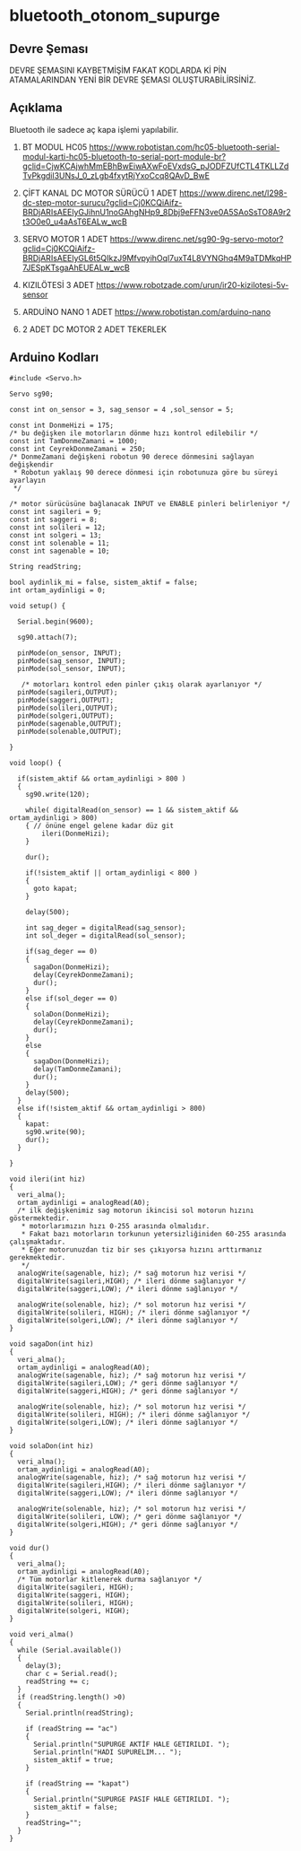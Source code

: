 # bluetooth_otonom_supurge

## Devre Şeması

DEVRE ŞEMASINI KAYBETMİŞİM FAKAT KODLARDA Kİ PİN ATAMALARINDAN YENİ BİR DEVRE ŞEMASI OLUŞTURABİLİRSİNİZ.

## Açıklama
Bluetooth ile sadece aç kapa işlemi yapılabilir.
1. BT MODUL HC05 
https://www.robotistan.com/hc05-bluetooth-serial-modul-karti-hc05-bluetooth-to-serial-port-module-br?gclid=CjwKCAjwhMmEBhBwEiwAXwFoEVxdsG_pJODFZUfCTL4TKLLZdTvPkgdil3UNsJ_0_zLgb4fxytRjYxoCcq8QAvD_BwE

2. ÇİFT KANAL DC MOTOR SÜRÜCÜ 1 ADET
https://www.direnc.net/l298-dc-step-motor-surucu?gclid=Cj0KCQiAifz-BRDjARIsAEElyGJihnU1noGAhgNHp9_8Dbj9eFFN3ve0A5SAoSsTO8A9r2t3O0e0_u4aAsT6EALw_wcB

3. SERVO MOTOR 1 ADET
https://www.direnc.net/sg90-9g-servo-motor?gclid=Cj0KCQiAifz-BRDjARIsAEElyGL6t5QIkzJ9MfvpyihOql7uxT4L8VYNGhq4M9aTDMkqHP7JESpKTsgaAhEUEALw_wcB

4. KIZILÖTESİ 3 ADET
https://www.robotzade.com/urun/ir20-kizilotesi-5v-sensor

5. ARDUİNO NANO 1 ADET
https://www.robotistan.com/arduino-nano

6. 2 ADET DC MOTOR 2 ADET TEKERLEK



## Arduino Kodları
```
#include <Servo.h>

Servo sg90;

const int on_sensor = 3, sag_sensor = 4 ,sol_sensor = 5;

const int DonmeHizi = 175;
/* bu değişken ile motorların dönme hızı kontrol edilebilir */
const int TamDonmeZamani = 1000;
const int CeyrekDonmeZamani = 250;
/* DonmeZamani değişkeni robotun 90 derece dönmesini sağlayan değişkendir
 * Robotun yaklaış 90 derece dönmesi için robotunuza göre bu süreyi ayarlayın 
 */ 

/* motor sürücüsüne bağlanacak INPUT ve ENABLE pinleri belirleniyor */
const int sagileri = 9;
const int saggeri = 8;
const int solileri = 12;
const int solgeri = 13;
const int solenable = 11;
const int sagenable = 10;

String readString;

bool aydinlik_mi = false, sistem_aktif = false;
int ortam_aydinligi = 0;

void setup() {
  
  Serial.begin(9600);
  
  sg90.attach(7);
  
  pinMode(on_sensor, INPUT);
  pinMode(sag_sensor, INPUT);
  pinMode(sol_sensor, INPUT);

   /* motorları kontrol eden pinler çıkış olarak ayarlanıyor */
  pinMode(sagileri,OUTPUT);
  pinMode(saggeri,OUTPUT);
  pinMode(solileri,OUTPUT);
  pinMode(solgeri,OUTPUT);
  pinMode(sagenable,OUTPUT);
  pinMode(solenable,OUTPUT);
  
}

void loop() {

  if(sistem_aktif && ortam_aydinligi > 800 )
  {
    sg90.write(120);

    while( digitalRead(on_sensor) == 1 && sistem_aktif && ortam_aydinligi > 800)
    { // önüne engel gelene kadar düz git
        ileri(DonmeHizi);
    }
    
    dur();

    if(!sistem_aktif || ortam_aydinligi < 800 )
    {
      goto kapat;
    }
  
    delay(500);
  
    int sag_deger = digitalRead(sag_sensor);
    int sol_deger = digitalRead(sol_sensor);
  
    if(sag_deger == 0)
    {
      sagaDon(DonmeHizi);
      delay(CeyrekDonmeZamani);
      dur();
    }
    else if(sol_deger == 0)
    {
      solaDon(DonmeHizi);
      delay(CeyrekDonmeZamani);
      dur();
    }
    else
    {
      sagaDon(DonmeHizi);
      delay(TamDonmeZamani);
      dur();
    }
    delay(500);
  }
  else if(!sistem_aktif && ortam_aydinligi > 800)
  {
    kapat:
    sg90.write(90);
    dur();
  }
  
}

void ileri(int hiz)
{
  veri_alma();
  ortam_aydinligi = analogRead(A0);
  /* ilk değişkenimiz sag motorun ikincisi sol motorun hızını göstermektedir.
   * motorlarımızın hızı 0-255 arasında olmalıdır.
   * Fakat bazı motorların torkunun yetersizliğiniden 60-255 arasında çalışmaktadır.
   * Eğer motorunuzdan tiz bir ses çıkıyorsa hızını arttırmanız gerekmektedir.
   */
  analogWrite(sagenable, hiz); /* sağ motorun hız verisi */
  digitalWrite(sagileri,HIGH); /* ileri dönme sağlanıyor */
  digitalWrite(saggeri,LOW); /* ileri dönme sağlanıyor */

  analogWrite(solenable, hiz); /* sol motorun hız verisi */
  digitalWrite(solileri, HIGH); /* ileri dönme sağlanıyor */
  digitalWrite(solgeri,LOW); /* ileri dönme sağlanıyor */
}

void sagaDon(int hiz)
{
  veri_alma();
  ortam_aydinligi = analogRead(A0);
  analogWrite(sagenable, hiz); /* sağ motorun hız verisi */
  digitalWrite(sagileri,LOW); /* geri dönme sağlanıyor */
  digitalWrite(saggeri,HIGH); /* geri dönme sağlanıyor */

  analogWrite(solenable, hiz); /* sol motorun hız verisi */
  digitalWrite(solileri, HIGH); /* ileri dönme sağlanıyor */
  digitalWrite(solgeri,LOW); /* ileri dönme sağlanıyor */
}

void solaDon(int hiz)
{
  veri_alma();
  ortam_aydinligi = analogRead(A0);
  analogWrite(sagenable, hiz); /* sağ motorun hız verisi */
  digitalWrite(sagileri,HIGH); /* ileri dönme sağlanıyor */
  digitalWrite(saggeri,LOW); /* ileri dönme sağlanıyor */

  analogWrite(solenable, hiz); /* sol motorun hız verisi */
  digitalWrite(solileri, LOW); /* geri dönme sağlanıyor */
  digitalWrite(solgeri,HIGH); /* geri dönme sağlanıyor */
}

void dur()
{
  veri_alma();
  ortam_aydinligi = analogRead(A0);
  /* Tüm motorlar kitlenerek durma sağlanıyor */
  digitalWrite(sagileri, HIGH);
  digitalWrite(saggeri, HIGH);
  digitalWrite(solileri, HIGH);
  digitalWrite(solgeri, HIGH);
}

void veri_alma()
{
  while (Serial.available()) 
  {
    delay(3);  
    char c = Serial.read();
    readString += c; 
  }
  if (readString.length() >0) 
  {
    Serial.println(readString);
    
    if (readString == "ac")     
    {
      Serial.println("SUPURGE AKTİF HALE GETIRILDI. ");
      Serial.println("HADI SUPURELIM... ");
      sistem_aktif = true;
    }

    if (readString == "kapat")     
    {
      Serial.println("SUPURGE PASIF HALE GETIRILDI. ");
      sistem_aktif = false;
    }
    readString="";
  } 
}
```
